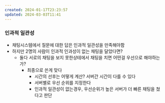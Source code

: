 ```yaml
---
created: 2024-01-17T23:23:57
updated: 2024-03-03T11:41
---
```

### 인과적 일관성
- 채팅시스템에서 질문에 대한 답은 인과적 일관성을 만족해야함
- 하지만 2명의 사람이 인과적 인과성이 없는 채팅을 달았다면?
	- 둘다 서로의 채팅을 보지 못한상테에서 채팅을 치면 어떤걸 우선으로 해야하는가?
		- 최종으로 쓴게 맞다
			- 시간의 선후는 어떻게 계산? 서버간 시간이 다를 수 있다
			- 서버별로 우선 순위를 지정한다
			- 인과적 일관성이 없는경우, 우선순위가 높은 서버가 더 빠른 채팅을 쳤다고 판단